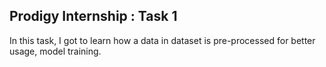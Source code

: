 ## Prodigy Internship : Task 1
In this task, I got to learn how a data in dataset is pre-processed for better usage, model training.
